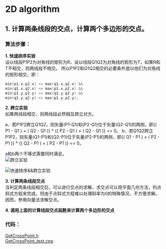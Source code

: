 # 2D algorithm

## 1. 计算两条线段的交点，计算两个多边形的交点。

### 算法步骤：

**1. 快速排序实验**  
设以线段P1P2为对角线的矩形为R，设以线段Q1Q2为对角线的矩形为T，如果R和T不相交，则两线段不相交。
所以P1P2和Q1Q2相交的必要条件是以他们为对角线的矩形相交，即：
```c++
min(p1.x,p2.x) <= max(q1.x,q2.x) &&
min(q1.x,q2.x) <= max(p1.x,p2.x) &&
min(p1.y,p2.y) <= max(q1.y,q2.y) &&
min(q1.y,q2.y) <= max(p1.y,p2.y);
``` 
**2. 跨立实验**  
如果两线段相交，则两线段必然相互跨立对方。  

a、若P1P2跨立Q1Q2，则矢量(P1-Q1)和(P2-Q1)位于矢量(Q2-Q1)的两侧，即{( P1 - Q1 ) × ( Q2 - Q1 )} * {( P2 - Q1 ) × ( Q2 - Q1 )} <= 0。
b、若Q1Q2跨立P1P2，则矢量(Q1-P1)和(Q2-P1)位于矢量(P2-P1)的两侧，即{( Q1 - P1 ) × ( P2 - P1 )} * {( Q2 - P1 ) × ( P2 - P1 )} <= 0。

a和b两个不等式需要同时满足。  
![跨立实验](https://github.com/HongfeiXu/CG_SmallAlgo/blob/master/2D/images/GetCrossPoint_01.png)

![快速排序&&跨立实验](https://github.com/HongfeiXu/CG_SmallAlgo/blob/master/2D/images/GetCrossPoint_00.png)

**3. 计算两条线段交点**  
当判定两条线段相交后，可以进行交点的求解，求交点可以用平面几何方法，列点斜式方程来完成。但由于点斜式方程难以处理斜率为0的特殊情况，不方便求解。因而，参用向量法求解交点。

**4. 调用上面的计算线段交点函数来计算两个多边形的交点**

### 代码：  
[GetCrossPoint.h](https://github.com/HongfeiXu/CG_SmallAlgo/blob/master/2D/GetCrossPoint.h)  
[GetCrossPoint_test.cpp](https://github.com/HongfeiXu/CG_SmallAlgo/blob/master/2D/GetCrossPoint_test.cpp)  
